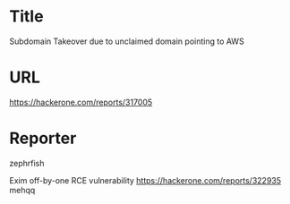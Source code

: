 # Title
Subdomain Takeover due to unclaimed domain pointing to AWS
# URL 
https://hackerone.com/reports/317005
# Reporter 
zephrfish

Exim off-by-one RCE vulnerability
https://hackerone.com/reports/322935
mehqq
